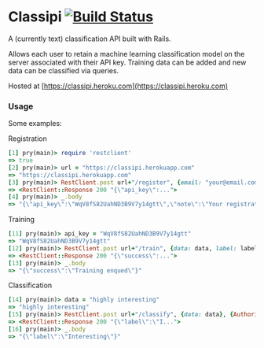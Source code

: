 # Classipi [![Build Status](https://travis-ci.org/Coolnesss/classipi.svg?branch=master)](https://travis-ci.org/Coolnesss/classipi)

A (currently text) classification API built with Rails.

Allows each user to retain a machine learning classification model on the server associated with their API key. Training data can be added and new data can be classified via queries.

Hosted at [https://classipi.heroku.com](https://classipi.heroku.com)

### Usage

Some examples:

Registration
```ruby
[1] pry(main)> require 'restclient'
=> true
[2] pry(main)> url = "https://classipi.herokuapp.com"
=> "https://classipi.herokuapp.com"
[3] pry(main)> RestClient.post url+"/register", {email: "your@email.com"}
=> <RestClient::Response 200 "{\"api_key\":...">
[4] pry(main)> _.body
=> "{\"api_key\":\"WqV8fS82UahND3B9V7y14gtt\",\"note\":\"Your registration is complete. Be sure to save the API key, you won't get it back later.\"}"

```
Training
```ruby
[11] pry(main)> api_key = "WqV8fS82UahND3B9V7y14gtt"
=> "WqV8fS82UahND3B9V7y14gtt"
[12] pry(main)> RestClient.post url+"/train", {data: data, label: label}, {Authorization: "Token token=#{api_key}"}
=> <RestClient::Response 200 "{\"success\":...">
[13] pry(main)> _.body
=> "{\"success\":\"Training enqued\"}"

```

Classification

```ruby
[14] pry(main)> data = "highly interesting"
=> "highly interesting"
[15] pry(main)> RestClient.post url+"/classify", {data: data}, {Authorization: "Token token=#{api_key}"}
=> <RestClient::Response 200 "{\"label\":\"I...">
[16] pry(main)> _.body
=> "{\"label\":\"Interesting\"}"

```
